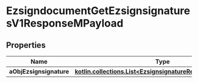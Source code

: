 
# EzsigndocumentGetEzsignsignaturesV1ResponseMPayload

## Properties
| Name | Type | Description | Notes |
| ------------ | ------------- | ------------- | ------------- |
| **aObjEzsignsignature** | [**kotlin.collections.List&lt;EzsignsignatureResponseCompound&gt;**](EzsignsignatureResponseCompound.md) |  |  |



